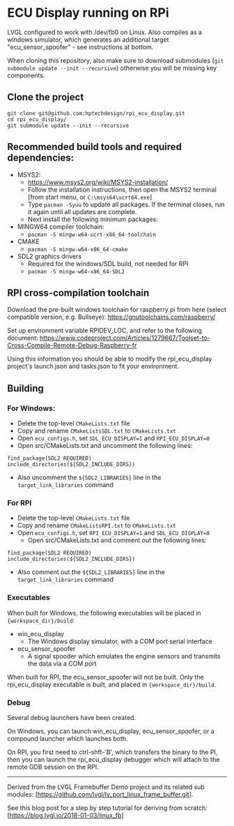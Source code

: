 # ECU Display running on RPi

LVGL configured to work with /dev/fb0 on Linux. Also compiles as a windows simulator,
which generates an additional target "ecu_sensor_spoofer" - see
instructions at bottom.

When cloning this repository, also make sure to download submodules (`git submodule update --init --recursive`) otherwise you will be missing key components.

## Clone the project
```
git clone git@github.com:hptechdesign/rpi_ecu_display.git
cd rpi_ecu_display/
git submodule update --init --recursive
```

## Recommended build tools and required dependencies: 

  - MSYS2:
    - https://www.msys2.org/wiki/MSYS2-installation/ 
    - Follow the installation instructions, then open the MSYS2 terminal [from start menu, or ```C:\msys64\ucrt64.exe```]
    - Type ```pacman -Syuu``` to update all packages. If the terminal closes, run it again until all updates are complete.
    - Next install the following minimum packages:
  - MINGW64 compiler toolchain:
    - ```pacman -S mingw-w64-ucrt-x86_64-toolchain ```
  - CMAKE
    - ```pacman -S mingw-w64-x86_64-cmake```
  - SDL2 graphics drivers 
    - Required for the windows/SDL build, not needed for RPI
    - ```pacman -S mingw-w64-x86_64-SDL2```



## RPI cross-compilation toolchain

Download the pre-built windows toolchain for raspberry pi from here (select compatible version, e.g. Bullseye):
https://gnutoolchains.com/raspberry/

Set up environment variable RPIDEV_LOC, and refer to the following document:
https://www.codeproject.com/Articles/1279667/Toolset-to-Cross-Compile-Remote-Debug-Raspberry-fr

Using this information you should be able to modify the rpi_ecu_display project's launch.json and tasks.json to fit your environment. 

## Building

### For Windows:
  - Delete the top-level ```CMakeLists.txt``` file
  - Copy and rename ```CMakeListsSDL.txt``` to ```CMakeLists.txt```
  - Open ```ecu_configs.h```, set ```SDL_ECU_DISPLAY=1``` and ```RPI_ECU_DISPLAY=0```
  - Open src/CMakeLists.txt and uncomment the following lines:
  ```
find_package(SDL2 REQUIRED)
include_directories(${SDL2_INCLUDE_DIRS})
  ```
  - Also uncomment the ```${SDL2_LIBRARIES}``` line in the  ```target_link_libraries``` command


### For RPI
  - Delete the top-level ```CMakeLists.txt``` file
  - Copy and rename ```CMakeListsRPI.txt``` to ```CMakeLists.txt```
  - Open ```ecu_configs.h```, set ```RPI_ECU_DISPLAY=1``` and ```SDL_ECU_DISPLAY=0```
    - Open src/CMakeLists.txt and comment out the following lines:
  ```
find_package(SDL2 REQUIRED)
include_directories(${SDL2_INCLUDE_DIRS})
  ```
  - Also comment out the ```${SDL2_LIBRARIES}``` line in the  ```target_link_libraries``` command


### Executables

When built for Windows, the following executables will be placed in ```{workspace_dir}/build```:
 - win_ecu_display
   - The Windows display simulator, with a COM port serial interface
 - ecu_sensor_spoofer
   - A signal spooder which emulates the engine sensors and transmits the data via a COM port

When built for RPI, the ecu_sensor_spoofer will not be built. Only the rpi_ecu_display executable is built, and placed in  ```{workspace_dir}/build```.

### Debug
Several debug launchers have been created.

On Windows, you can launch win_ecu_display, ecu_sensor_spoofer, or a compound launcher which launches both.

On RPI, you first need to ctrl-shft-'B', which transfers the binary to the PI, then you can launch the rpi_ecu_display debugger which will attach to the remote GDB session on the RPI.

----

Derived from the LVGL Framebuffer Demo project and its related sub modules:
[https://github.com/lvgl/lv_port_linux_frame_buffer.git].

See this blog post for a step by step tutorial for deriving from scratch:
[https://blog.lvgl.io/2018-01-03/linux_fb]


